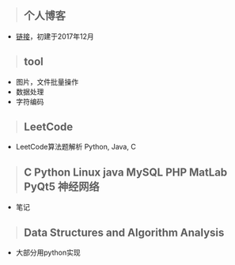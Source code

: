 
>## 个人博客

- [链接](http://www.lxxx.site)，初建于2017年12月

>## tool 

- 图片，文件批量操作
- 数据处理
- 字符编码

>## LeetCode

- LeetCode算法题解析 Python, Java, C

>## C Python Linux java MySQL PHP MatLab PyQt5 神经网络
- 笔记


>## Data Structures and Algorithm Analysis

- 大部分用python实现

